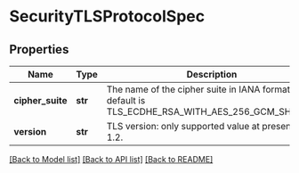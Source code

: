 # SecurityTLSProtocolSpec

## Properties
Name | Type | Description | Notes
------------ | ------------- | ------------- | -------------
**cipher_suite** | **str** | The name of the cipher suite in IANA format default is TLS_ECDHE_RSA_WITH_AES_256_GCM_SHA384. | [optional] 
**version** | **str** | TLS version: only supported value at present is 1.2. | [optional] 

[[Back to Model list]](../README.md#documentation-for-models) [[Back to API list]](../README.md#documentation-for-api-endpoints) [[Back to README]](../README.md)



